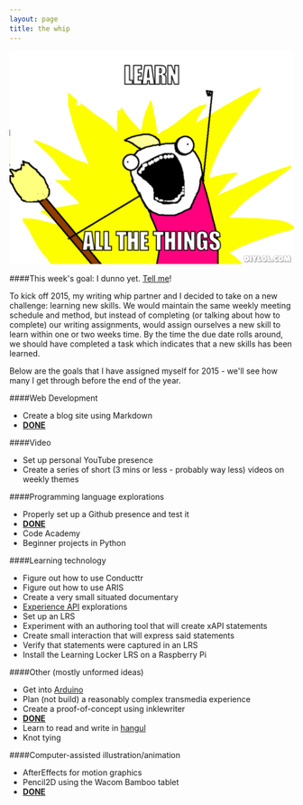 ```yaml
---
layout: page
title: the whip
---
```


![all the things meme](/images/learn-all-the-things.png "learn all the things!")

####This week's goal:
I dunno yet. [Tell me](http://www.twitter.com/oxala75)!

To kick off 2015, my writing whip partner and I decided to take on a new challenge: learning new skills. We would maintain the same weekly meeting schedule and method, but instead of completing (or talking about how to complete) our writing assignments, would assign ourselves a new skill to learn within one or two weeks time. By the time the due date rolls around, we should have completed a task which indicates that a new skills has been learned.

Below are the goals that I have assigned myself for 2015 - we'll see how many I get through before the end of the year.

####Web Development
* Create a blog site using Markdown
 * [**DONE**](http://craigwiggins.github.io)

####Video
* Set up personal YouTube presence
* Create a series of short (3 mins or less - probably way less) videos on weekly themes

####Programming language explorations
* Properly set up a Github presence and test it
 * [**DONE**](https://github.com/craigwiggins/hello-world)
* Code Academy
* Beginner projects in Python

####Learning technology
* Figure out how to use Conducttr
* Figure out how to use ARIS
* Create a very small situated documentary
* [Experience API](http://xapi.adlnet.gov) explorations
 * Set up an LRS
 * Experiment with an authoring tool that will create xAPI statements
 * Create small interaction that will express said statements
 * Verify that statements were captured in an LRS
 * Install the Learning Locker LRS on a Raspberry Pi

####Other (mostly unformed ideas)
* Get into [Arduino](http://www.arduino.cc/)
* Plan (not build) a reasonably complex transmedia experience
* Create a proof-of-concept using inklewriter
 * [**DONE**](https://writer.inklestudios.com/stories/qj2z)
* Learn to read and write in [hangul](http://en.wikipedia.org/wiki/Hangul)
* Knot tying

####Computer-assisted illustration/animation
* AfterEffects for motion graphics
* Pencil2D using the Wacom Bamboo tablet
 * [**DONE**](http://craigwiggins.github.io/2015/04/04/reacquaintance/)